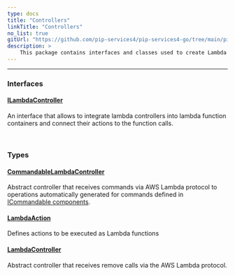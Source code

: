 ```yaml
---
type: docs
title: "Controllers"
linkTitle: "Controllers"
no_list: true
gitUrl: "https://github.com/pip-services4/pip-services4-go/tree/main/pip-services4-aws-go"
description: >
    This package contains interfaces and classes used to create Lambda controllers.
---
```

---

<div class="module-body"> 


### Interfaces

#### [ILambdaController](ilambda_controller)
An interface that allows to integrate lambda controllers into lambda function containers and connect their actions to the function calls.

<br>

### Types

#### [CommandableLambdaController](commandable_lambda_controller)
Abstract controller that receives commands via AWS Lambda protocol to operations automatically generated for commands defined in [ICommandable components](../../../rpc/commands/icommandable).

#### [LambdaAction](lambda_action)
Defines actions to be executed as Lambda functions


#### [LambdaController](lambda_controller)
Abstract controller that receives remove calls via the AWS Lambda protocol.

</div>

